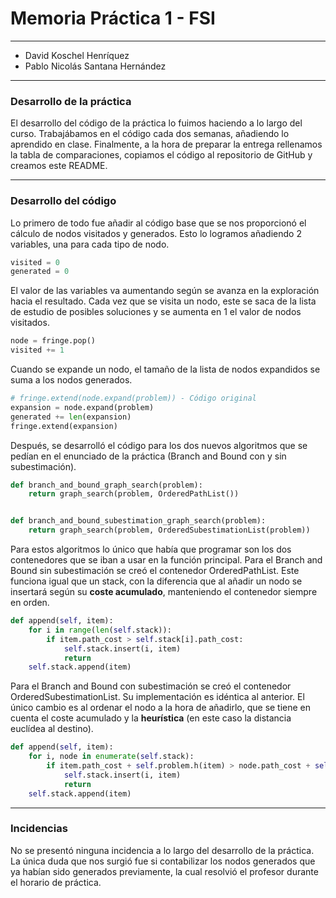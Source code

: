 # Memoria Práctica 1 - FSI

***


- David Koschel Henríquez
- Pablo Nicolás Santana Hernández


***

### Desarrollo de la práctica

El desarrollo del código de la práctica lo fuimos haciendo a lo largo del curso. Trabajábamos en el código cada dos semanas, añadiendo lo aprendido en clase. Finalmente, a la hora de preparar la entrega rellenamos la tabla de comparaciones, copiamos el código al repositorio de GitHub y creamos este README. 

***

### Desarrollo del código

Lo primero de todo fue añadir al código base que se nos proporcionó el cálculo de nodos visitados y generados. Esto lo logramos añadiendo 2 variables, una para cada tipo de nodo.

```python
visited = 0
generated = 0
```

El valor de las variables va aumentando según se avanza en la exploración hacia el resultado. Cada vez que se visita un nodo, este se saca de la lista de estudio de posibles soluciones y se aumenta en 1 el valor de nodos visitados.

```python
node = fringe.pop()
visited += 1
```

Cuando se expande un nodo, el tamaño de la lista de nodos expandidos se suma a los nodos generados.

```python
# fringe.extend(node.expand(problem)) - Código original
expansion = node.expand(problem)
generated += len(expansion)
fringe.extend(expansion)
```


Después, se desarrolló el código para los dos nuevos algoritmos que se pedían en el enunciado de la práctica (Branch and Bound con y sin subestimación).

```python
def branch_and_bound_graph_search(problem):
    return graph_search(problem, OrderedPathList())


def branch_and_bound_subestimation_graph_search(problem):
    return graph_search(problem, OrderedSubestimationList(problem))
```

Para estos algoritmos lo único que había que programar son los dos contenedores que se iban a usar en la función principal. Para el Branch and Bound sin subestimación se creó el contenedor OrderedPathList. Este funciona igual que un stack, con la diferencia que al añadir un nodo se insertará según su **coste acumulado**, manteniendo el contenedor siempre en orden. 

```python
def append(self, item):
    for i in range(len(self.stack)):
        if item.path_cost > self.stack[i].path_cost:
            self.stack.insert(i, item)
            return
    self.stack.append(item)
```

Para el Branch and Bound con subestimación se creó el contenedor OrderedSubestimationList. Su implementación es idéntica al anterior. El único cambio es al ordenar el nodo a la hora de añadirlo, que se tiene en cuenta el coste acumulado y la **heurística** (en este caso la distancia euclídea al destino).
```python
def append(self, item):
    for i, node in enumerate(self.stack):
        if item.path_cost + self.problem.h(item) > node.path_cost + self.problem.h(node):
            self.stack.insert(i, item)
            return
    self.stack.append(item)
```

***

### Incidencias

No se presentó ninguna incidencia a lo largo del desarrollo de la práctica. La única duda que nos surgió fue si contabilizar los nodos generados que ya habían sido generados previamente, la cual resolvió el profesor durante el horario de práctica.

